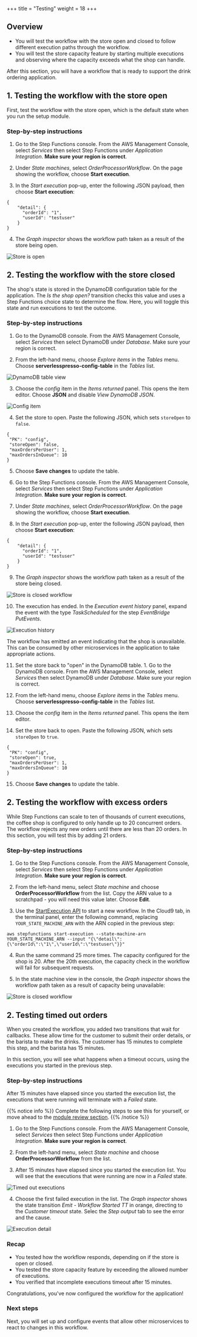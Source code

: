 +++
title = "Testing"
weight = 18
+++

## Overview

* You will test the workflow with the store open and closed to follow different execution paths through the workflow.
* You will test the store capacity feature by starting multiple executions and observing where the capacity exceeds what the shop can handle.

After this section, you will have a workflow that is ready to support the drink ordering application.

## 1. Testing the workflow with the store open

First, test the workflow with the store open, which is the default state when you run the setup module.

### Step-by-step instructions ##

1. Go to the Step Functions console. From the AWS Management Console, select *Services* then select Step Functions under *Application Integration*. **Make sure your region is correct**.

2. Under *State machines*, select *OrderProcessorWorkflow*. On the page showing the workflow, choose **Start execution**.

3. In the *Start execution* pop-up, enter the following JSON payload, then choose **Start execution**:

```
{
    "detail": {
      "orderId": "1",
      "userId": "testuser"
    }
}
```

4. The *Graph inspector* shows the workflow path taken as a result of the store being open.

![Store is open](../images/se-mod1-testing2.png)

## 2. Testing the workflow with the store closed

The shop's state is stored in the DynamoDB configuration table for the application. The *Is the shop open?* transition checks this value and uses a Step Functions choice state to determine the flow. Here, you will toggle this state and run executions to test the outcome.

### Step-by-step instructions ##

1. Go to the DynamoDB console. From the AWS Management Console, select *Services* then select DynamoDB under *Database*. Make sure your region is correct.

2. From the left-hand menu, choose *Explore items* in the *Tables* menu. Choose **serverlesspresso-config-table** in the *Tables* list.

![DynamoDB table view](../images/se-mod1-testing0.png)

3. Choose the *config* item in the *Items returned* panel. This opens the item editor. Choose **JSON** and disable *View DynamoDB JSON*.

![Config item](../images/se-mod1-testing1.png)

4. Set the store to open. Paste the following JSON, which sets `storeOpen` to `false`.

```
{
 "PK": "config",
 "storeOpen": false,
 "maxOrdersPerUser": 1,
 "maxOrdersInQueue": 10
}
```

5. Choose **Save changes** to update the table.

6. Go to the Step Functions console. From the AWS Management Console, select *Services* then select Step Functions under *Application Integration*. **Make sure your region is correct**.

7. Under *State machines*, select *OrderProcessorWorkflow*. On the page showing the workflow, choose **Start execution**.

8. In the *Start execution* pop-up, enter the following JSON payload, then choose **Start execution**:

```
{
    "detail": {
      "orderId": "1",
      "userId": "testuser"
    }
}
```

9. The *Graph inspector* shows the workflow path taken as a result of the store being closed.

![Store is closed workflow](../images/se-mod1-testing3.png)

10. The execution has ended. In the *Execution event history* panel, expand the event with the type *TaskScheduled* for the step *EventBridge PutEvents*.

![Execution history](../images/se-mod1-testing4.png)

The workflow has emitted an event indicating that the shop is unavailable. This can be consumed by other microservices in the application to take appropriate actions.

11. Set the store back to "open" in the DynamoDB table. 1. Go to the DynamoDB console. From the AWS Management Console, select *Services* then select DynamoDB under *Database*. Make sure your region is correct.

12. From the left-hand menu, choose *Explore items* in the *Tables* menu. Choose **serverlesspresso-config-table** in the *Tables* list.

13. Choose the *config* item in the *Items returned* panel. This opens the item editor.

14. Set the store back to open. Paste the following JSON, which sets `storeOpen` to `true`.

```
{
 "PK": "config",
 "storeOpen": true,
 "maxOrdersPerUser": 1,
 "maxOrdersInQueue": 10
}
```

15. Choose **Save changes** to update the table.

## 2. Testing the workflow with excess orders

While Step Functions can scale to ten of thousands of current executions, the coffee shop is configured to only handle up to 20 concurrent orders. The workflow rejects any new orders until there are less than 20 orders. In this section, you will test this by adding 21 orders.

### Step-by-step instructions ##

1. Go to the Step Functions console. From the AWS Management Console, select *Services* then select Step Functions under *Application Integration*. **Make sure your region is correct**.

2. From the left-hand menu, select *State machine* and choose **OrderProcessorWorkflow** from the list. Copy the ARN value to a scratchpad - you will need this value later. Choose **Edit**.

3. Use the [StartExecution API](https://docs.aws.amazon.com/cli/latest/reference/stepfunctions/start-execution.html) to start a new workflow. In the Cloud9 tab, in the terminal panel, enter the following command, replacing `YOUR_STATE_MACHINE_ARN` with the ARN copied in the previous step:

```
aws stepfunctions start-execution --state-machine-arn YOUR_STATE_MACHINE_ARN --input "{\"detail\":{\"orderId\":\"1\",\"userId\":\"testuser\"}}"
```

4. Run the same command 25 more times. The capacity configured for the shop is 20. After the 20th execution, the capacity check in the workflow will fail for subsequent requests.

5. In the state machine view in the console, the *Graph inspector* shows the workflow path taken as a result of capacity being unavailable:

![Store is closed workflow](../images/se-mod1-testing3.png)

## 2. Testing timed out orders

When you created the workflow, you added two transitions that wait for callbacks. These allow time for the customer to submit their order details, or the barista to make the drinks. The customer has 15 minutes to complete this step, and the barista has 15 minutes.

In this section, you will see what happens when a timeout occurs, using the executions you started in the previous step.

### Step-by-step instructions ##

After 15 minutes have elapsed since you started the execution list, the executions that were running will terminate with a *Failed* state.  

{{% notice info %}}
Complete the following steps to see this for yourself, or move ahead to the [module review section](/1b-workflow/9-review.html).
{{% /notice %}}


1. Go to the Step Functions console. From the AWS Management Console, select *Services* then select Step Functions under *Application Integration*. **Make sure your region is correct**.

2. From the left-hand menu, select *State machine* and choose **OrderProcessorWorkflow** from the list.

3. After 15 minutes have elapsed since you started the execution list. You will see that the executions that were running are now in a *Failed* state.

![Timed out executions](../images/se-mod1-testing5.png)

4. Choose the first failed execution in the list. The *Graph inspector* shows the state transition *Emit - Workflow Started TT* in orange, directing to the *Customer timeout* state. Selec the *Step output* tab to see the error and the cause.

![Execution detail](../images/se-mod1-testing6.png)

### Recap

* You tested how the workflow responds, depending on if the store is open or closed.
* You tested the store capacity feature by exceeding the allowed number of executions.
* You verified that incomplete executions timeout after 15 minutes.

Congratulations, you've now configured the workflow for the application!

### Next steps

Next, you will set up and configure events that allow other microservices to react to changes in this workflow.